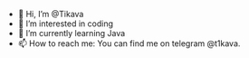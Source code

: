 - 👋 Hi, I’m @Tikava
- 👀 I’m interested in coding
- 🌱 I’m currently learning Java
- 📫 How to reach me: You can find me on telegram @t1kava. 

<!---
Tikava/Tikava is a ✨ special ✨ repository because its `README.md` (this file) appears on your GitHub profile.
You can click the Preview link to take a look at your changes.
--->
